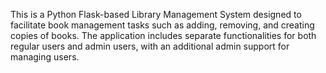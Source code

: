 This is a Python Flask-based Library Management System designed to facilitate book management tasks such as adding, removing, and creating copies of books. The application includes separate functionalities for both regular users and admin users, with an additional admin support for managing users.
